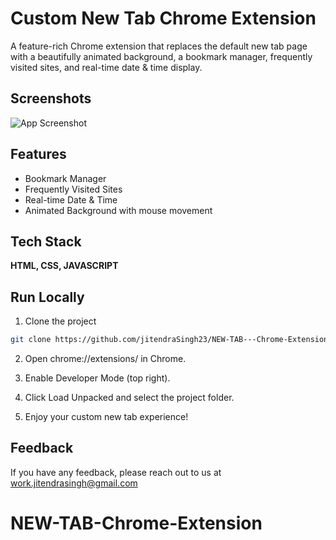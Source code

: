 
# **Custom New Tab Chrome Extension**

A feature-rich Chrome extension that replaces the default new tab page with a beautifully animated background, a bookmark manager, frequently visited sites, and real-time date & time display. 




## Screenshots

![App Screenshot](https://via.placeholder.com/468x300?text=App+Screenshot+Here)


## Features

- Bookmark Manager 
- Frequently Visited Sites
- Real-time Date & Time
- Animated Background with mouse movement



## Tech Stack

**HTML, CSS, JAVASCRIPT**


## Run Locally

1. Clone the project

```bash
git clone https://github.com/jitendraSingh23/NEW-TAB---Chrome-Extension.git

```

2. Open chrome://extensions/ in Chrome.

3. Enable Developer Mode (top right).

4. Click Load Unpacked and select the project folder.


5. Enjoy your custom new tab experience!




## Feedback

If you have any feedback, please reach out to us at work.jitendrasingh@gmail.com

# NEW-TAB-Chrome-Extension
